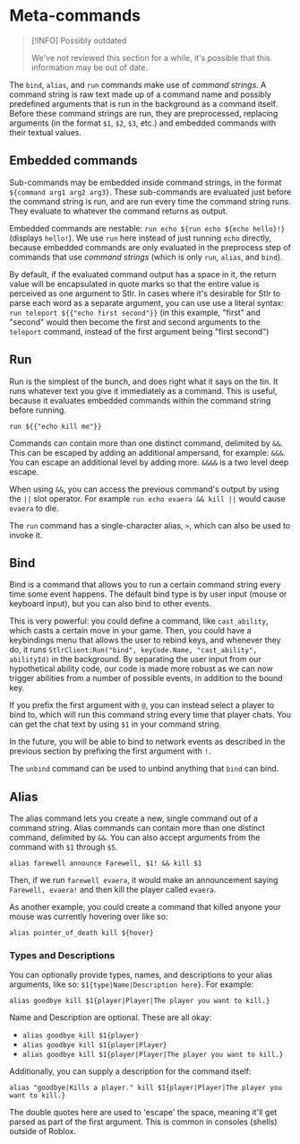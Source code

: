 # Meta-commands

> [!INFO]
> Possibly outdated
>
> We've not reviewed this section for a while, it's possible that this information may be out of date.

The `bind`, `alias`, and `run` commands make use of _command strings_. A command string is raw text made up of a command name and possibly predefined arguments that is run in the background as a command itself. Before these command strings are run, they are preprocessed, replacing arguments (in the format `$1`, `$2`, `$3`, etc.) and embedded commands with their textual values.

## Embedded commands

Sub-commands may be embedded inside command strings, in the format `${command arg1 arg2 arg3}`. These sub-commands are evaluated just before the command string is run, and are run every time the command string runs. They evaluate to whatever the command returns as output.

Embedded commands are nestable: `run echo ${run echo ${echo hello}!}` (displays `hello!`). We use `run` here instead of just running `echo` directly, because embedded commands are only evaluated in the preprocess step of commands that use _command strings_ (which is only `run`, `alias`, and `bind`).

By default, if the evaluated command output has a space in it, the return value will be encapsulated in quote marks so that the entire value is perceived as one argument to Stlr. In cases where it's desirable for Stlr to parse each word as a separate argument, you can use use a literal syntax: `run teleport ${{"echo first second"}​}` (in this example, "first" and "second" would then become the first and second arguments to the `teleport` command, instead of the first argument being "first second")

## Run

Run is the simplest of the bunch, and does right what it says on the tin. It runs whatever text you give it immediately as a command. This is useful, because it evaluates embedded commands within the command string before running.

```
run ${{"echo kill me"}}
```

Commands can contain more than one distinct command, delimited by `&&`. This can be escaped by adding an additional ampersand, for example: `&&&`. You can escape an additional level by adding more. `&&&&` is a two level deep escape.

When using `&&`, you can access the previous command's output by using the `||` slot operator. For example `run echo evaera && kill ||` would cause `evaera` to die.

The `run` command has a single-character alias, `>`, which can also be used to invoke it.

## Bind

Bind is a command that allows you to run a certain command string every time some event happens. The default bind type is by user input (mouse or keyboard input), but you can also bind to other events.

This is very powerful: you could define a command, like `cast_ability`, which casts a certain move in your game. Then, you could have a keybindings menu that allows the user to rebind keys, and whenever they do, it runs `StlrClient:Run("bind", keyCode.Name, "cast_ability", abilityId)` in the background. By separating the user input from our hypothetical ability code, our code is made more robust as we can now trigger abilities from a number of possible events, in addition to the bound key.

If you prefix the first argument with `@`, you can instead select a player to bind to, which will run this command string every time that player chats. You can get the chat text by using `$1` in your command string.

In the future, you will be able to bind to network events as described in the previous section by prefixing the first argument with `!`.

The `unbind` command can be used to unbind anything that `bind` can bind.

## Alias

The alias command lets you create a new, single command out of a command string. Alias commands can contain more than one distinct command, delimited by `&&`. You can also accept arguments from the command with `$1` through `$5`.

```
alias farewell announce Farewell, $1! && kill $1
```

Then, if we run `farewell evaera`, it would make an announcement saying `Farewell, evaera!` and then kill the player called `evaera`.

As another example, you could create a command that killed anyone your mouse was currently hovering over like so:

```
alias pointer_of_death kill ${hover}
```

### Types and Descriptions

You can optionally provide types, names, and descriptions to your alias arguments, like so: `$1{type|Name|Description here}`. For example:

```
alias goodbye kill $1{player|Player|The player you want to kill.}
```

Name and Description are optional. These are all okay:

- `alias goodbye kill $1{player}`
- `alias goodbye kill $1{player|Player}`
- `alias goodbye kill $1{player|Player|The player you want to kill.}`

Additionally, you can supply a description for the command itself:

```
alias "goodbye|Kills a player." kill $1{player|Player|The player you want to kill.}
```

The double quotes here are used to 'escape' the space, meaning it'll get parsed as part of the first argument. This is common in consoles (shells) outside of Roblox.
